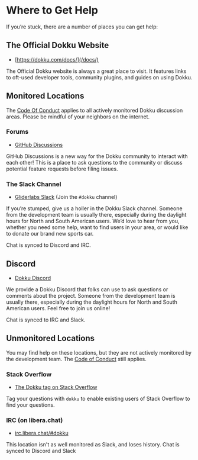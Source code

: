# Where to Get Help

If you’re stuck, there are a number of places you can get help:

## The Official Dokku Website

- [https://dokku.com/docs/](/docs/)

The Official Dokku website is always a great place to visit. It features links to oft-used developer tools, community plugins, and guides on using Dokku.

## Monitored Locations

The [Code Of Conduct](https://github.com/dokku/.github/blob/master/CODE_OF_CONDUCT.md) applies to all actively monitored Dokku discussion areas. Please be mindful of your neighbors on the internet.

### Forums

- [GitHub Discussions](https://github.com/dokku/dokku/discussions)

GitHub Discussions is a new way for the Dokku community to interact with each other! This is a place to ask questions to the community or discuss potential feature requests before filing issues.

### The Slack Channel

- [Gliderlabs Slack](https://glider-slackin.herokuapp.com/) (Join the `#dokku` channel)

If you’re stumped, give us a holler in the Dokku Slack channel. Someone from the development team is usually there, especially during the daylight hours for North and South American users. We’d love to hear from you, whether you need some help, want to find users in your area, or would like to donate our brand new sports car.

Chat is synced to Discord and IRC.

## Discord

- [Dokku Discord](https://discord.gg/YQjANGMZvu)

We provide a Dokku Discord that folks can use to ask questions or comments about the project. Someone from the development team is usually there, especially during the daylight hours for North and South American users. Feel free to join us online!

Chat is synced to IRC and Slack.

## Unmonitored Locations

You may find help on these locations, but they are not actively monitored by the development team. The [Code of Conduct](https://github.com/dokku/.github/blob/master/CODE_OF_CONDUCT.md) still applies.

### Stack Overflow

- [The Dokku tag on Stack Overflow](https://stackoverflow.com/questions/tagged/dokku)

Tag your questions with `dokku` to enable existing users of Stack Overflow to find your questions.

### IRC (on libera.chat)

- [irc.libera.chat/#dokku](https://webchat.libera.chat/?channels=dokku)

This location isn't as well monitored as Slack, and loses history. Chat is synced to Discord and Slack
